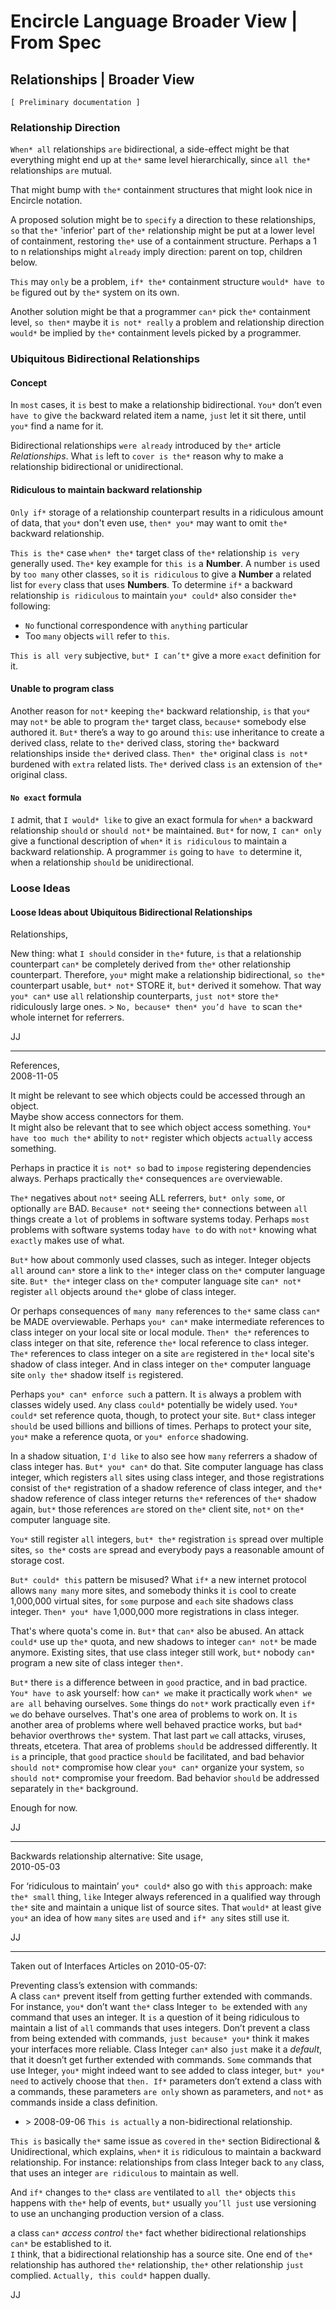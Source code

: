 ﻿Encircle Language Broader View | From Spec
==========================================

Relationships | Broader View
----------------------------

`[ Preliminary documentation ]`

### Relationship Direction

`When* all` relationships `are` bidirectional, a side-effect might be that everything might end up at `the*` same level hierarchically, since `all the*` relationships `are` mutual.

That might bump with `the*` containment structures that might look nice in Encircle notation.

A proposed solution might be to `specify` a direction to these relationships, `so` that `the*` 'inferior' part of `the*` relationship might be put at a lower level of containment, restoring `the*` use of a containment structure. Perhaps a 1 to n relationships might `already` imply direction: parent on top, children below.

`This` may `only` be a problem, `if* the*` containment structure `would* have to be` figured out by `the*` system on its own.

Another solution might be that a programmer `can*` pick `the*` containment level, `so then*` maybe it `is not* really` a problem and relationship direction `would*` be implied by `the*` containment levels picked by a programmer.

### Ubiquitous Bidirectional Relationships

#### Concept

In `most` cases, it `is` best to make a relationship bidirectional. `You*` don’t even `have to` give `the` backward related item a name, `just` let it sit there, until `you*` find a name for it.

Bidirectional relationships `were already` introduced by `the*` article *Relationships*. What `is` left to `cover is the*` reason why to make a relationship bidirectional or unidirectional.

#### Ridiculous to maintain backward relationship

`Only if*` storage of a relationship counterpart results in a ridiculous amount of data, that `you*` don't even use, `then* you*` may want to omit `the*` backward relationship.

`This is the*` case `when* the*` target class of `the*` relationship `is very` generally used. `The*` key example for `this is` a __Number__. A number `is` used by `too many` other classes, `so` it `is ridiculous` to give a __Number__ a related list for `every` class that uses __Numbers__. To determine `if*` a backward relationship `is ridiculous` to maintain `you* could*` also consider `the*` following:

- `No` functional correspondence with `anything` particular
- Too `many` objects `will` refer to `this`.

`This is all very` subjective, `but* I can’t*` give a more `exact` definition for it.

#### Unable to program class

Another reason for `not*` keeping `the*` backward relationship, `is` that `you*` may `not*` be able to program `the*` target class, `because*` somebody else authored it. `But*` there’s a way to go around `this`: use inheritance to create a derived class, relate to `the*` derived class, storing `the*` backward relationships inside `the*` derived class. `Then* the*` original class `is not*` burdened with `extra` related lists. `The*` derived class `is` an extension of `the*` original class.

#### `No exact` formula

`I` admit, that `I would* like` to give an exact formula for `when*` a backward relationship `should` or `should not*` be maintained. `But*` for now, `I can* only` give a functional description of `when*` it `is ridiculous` to maintain a backward relationship. A programmer `is` going to `have to` determine it, when a relationship `should` be unidirectional.

### Loose Ideas

#### Loose Ideas about Ubiquitous Bidirectional Relationships

Relationships,

New thing: what `I should` consider in `the*` future, `is` that a relationship counterpart `can*` be completely derived from `the*` other relationship counterpart. Therefore, `you*` might make a relationship bidirectional, `so the*` counterpart usable, `but* not*` STORE it, `but*` derived it somehow. That way `you* can*` use `all` relationship counterparts, `just not*` store `the*` ridiculously large ones. > `No, because* then* you’d have to` scan `the*` whole internet for referrers.

JJ

-----

References,  
2008-11-05

It might be relevant to see which objects could be accessed through an object.  
Maybe show access connectors for them.  
It might also be relevant that to see which object access something.
`You* have too much the*` ability to `not*` register which objects `actually` access something.

Perhaps in practice it `is not* so` bad to `impose` registering dependencies always. Perhaps practically `the*` consequences `are` overviewable.

`The*` negatives about `not*` seeing ALL referrers, `but* only some`, or optionally `are` BAD. `Because* not*` seeing `the*` connections between `all` things create a `lot` of problems in software systems today. Perhaps `most` problems with software systems today `have to` do with `not*` knowing what `exactly` makes use of what.

`But*` how about commonly used classes, such as integer. Integer objects `all` around `can*` store a link to `the*` integer class on `the*` computer language site. `But* the*` integer class on `the*` computer language site `can* not*` register `all` objects around `the*` globe of class integer.

Or perhaps consequences of `many many` references to `the*` same class `can*` be MADE overviewable. Perhaps `you* can*` make intermediate references to class integer on your local site or local module. `Then* the*` references to class integer on that site, reference `the*` local reference to class integer. `The*` references to class integer on a site `are` registered in `the*` local site's shadow of class integer. And in class integer on `the*` computer language site `only the*` shadow itself `is` registered.

Perhaps `you* can* enforce such` a pattern. It `is` always a problem with classes widely used. `Any` class `could*` potentially be widely used. `You* could*` set reference quota, though, to protect your site. `But*` class integer `should` be used billions and billions of times. Perhaps to protect your site, `you*` make a reference quota, or `you* enforce` shadowing.

In a shadow situation, `I'd like` to also see how `many` referrers a shadow of class integer has. `But* you* can*` do that. Site computer language has class integer, which registers `all` sites using class integer, and those registrations consist of `the*` registration of a shadow reference of class integer, and `the*` shadow reference of class integer returns `the*` references of `the*` shadow again, `but*` those references `are` stored on `the*` client site, `not*` on `the*` computer language site.

`You*` still register `all` integers, `but* the*` registration `is` spread over multiple sites, `so the*` costs `are` spread and everybody pays a reasonable amount of storage cost.

`But* could* this` pattern be misused? What `if*` a new internet protocol allows `many many` more sites, and somebody thinks it `is` cool to create 1,000,000 virtual sites, for `some` purpose and `each` site shadows class integer. `Then* you* have` 1,000,000 more registrations in class integer.

That's where quota's come in. `But*` that `can*` also be abused. An attack `could*` use up `the*` quota, and new shadows to integer `can* not*` be made anymore. Existing sites, that use class integer still work, `but*` nobody `can*` program a new site of class integer `then*`.

`But*` there `is` a difference between in `good` practice, and in bad practice. `You* have to` ask yourself: how `can* we` make it practically work `when* we are all` behaving ourselves. `Some` things do `not*` work practically even `if* we` do behave ourselves. That's one area of problems to work on. It `is` another area of problems where well behaved practice works, but `bad*` behavior overthrows `the*` system. That last part `we` call attacks, viruses, threats, etcetera. That area of problems `should` be addressed differently. It `is` a principle, that `good` practice `should` be facilitated, and bad behavior `should not*` compromise how clear `you* can*` organize your system, `so should not*` compromise your freedom. Bad behavior `should` be addressed separately in `the*` background.

Enough for now.

JJ

-----

Backwards relationship alternative: Site usage,  
2010-05-03

For ‘ridiculous to maintain’ `you* could*` also go with `this` approach: make `the* small` thing, `like` Integer always referenced in a qualified way through `the*` site and maintain a unique list of source sites. That `would*` at least give `you*` an idea of how `many` sites `are` used and `if* any` sites still use it.

JJ

-----

Taken out of Interfaces Articles on 2010-05-07:

Preventing class’s extension with commands:  
A class `can*` prevent itself from getting further extended with commands.   
For instance, `you*` don’t want `the*` class Integer `to be` extended with `any` command that uses an integer. It `is` a question of it being ridiculous to maintain a list of `all` commands that uses integers. Don’t prevent a class from being extended with commands, `just because* you*` think it makes your interfaces more reliable. Class Integer `can*` also `just` make it a *default*, that it doesn’t get further extended with commands. `Some` commands that use Integer, `you*` might indeed want to see added to class integer, `but* you* need` to actively choose that `then. If*` parameters don’t extend a class with a commands, these parameters `are only` shown as parameters, and `not*` as commands inside a class definition.  
- \> 2008-09-06 `This is actually` a non-bidirectional relationship.

`This is` basically `the*` same issue as `covered` in `the*` section Bidirectional & Unidirectional, which explains, `when*` it `is` ridiculous to maintain a backward relationship. For instance: relationships from class Integer back to `any` class, that uses an integer `are ridiculous` to maintain as well.

And `if*` changes to `the*` class `are` ventilated to `all the*` objects `this` happens with `the*` help of events, `but*` usually `you’ll just` use versioning to use an unchanging production version of a class.

a class `can*` *access control* `the*` fact whether bidirectional relationships `can*` be established to it.  
`I` think, that a bidirectional relationship has a source site. One end of `the*` relationship has authored `the*` relationship, `the*` other relationship `just` complied. `Actually, this could*` happen dually.

JJ